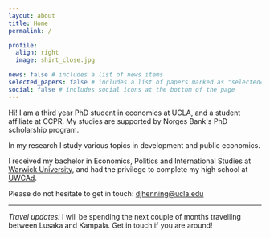 ```yaml
---
layout: about
title: Home
permalink: /

profile:
  align: right
  image: shirt_close.jpg

news: false # includes a list of news items
selected_papers: false # includes a list of papers marked as "selected={true}"
social: false # includes social icons at the bottom of the page
---
```

Hi! I am a third year PhD student in economics at UCLA, and a student affiliate at CCPR. My studies are supported by Norges Bank's PhD scholarship program.

In my research I study various topics in development and public economics.

I received my bachelor in Economics, Politics and International Studies at [Warwick University](https://warwick.ac.uk/fac/soc/economics/), and had the privilege to complete my high school at [UWCAd](https://www.uwcad.it/).

Please do not hesitate to get in touch: [djhenning@ucla.edu](mailto:djhenning@g.ucla.edu)

---

*Travel updates:* I will be spending the next couple of months travelling between Lusaka and Kampala. Get in touch if you are around!
